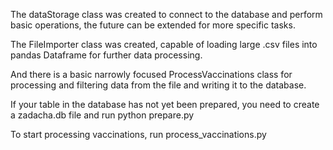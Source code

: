 The dataStorage class was created to connect to the database and perform basic operations, the future can be extended for more specific tasks.

The FileImporter class was created, capable of loading large .csv files into pandas Dataframe for further data processing.

And there is a basic narrowly focused ProcessVaccinations class for processing and filtering data from the file and writing it to the database.


If your table in the database has not yet been prepared, you need to create a zadacha.db file and run
python prepare.py

To start processing vaccinations, run process_vaccinations.py